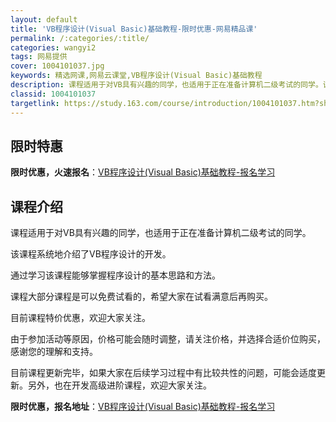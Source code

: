 ```yaml
---
layout: default
title: 'VB程序设计(Visual Basic)基础教程-限时优惠-网易精品课'
permalink: /:categories/:title/
categories: wangyi2
tags: 网易提供
cover: 1004101037.jpg
keywords: 精选网课,网易云课堂,VB程序设计(Visual Basic)基础教程
description: 课程适用于对VB具有兴趣的同学，也适用于正在准备计算机二级考试的同学。该课程系统地介绍了VB程序设计的开发。通过学习该课
classid: 1004101037
targetlink: https://study.163.com/course/introduction/1004101037.htm?share=1&shareId=1025206652&utm_campaign=share&utm_medium=iphoneShare&utm_source=&utm_u=1025206652
---
```


## 限时特惠

**限时优惠，火速报名**：[VB程序设计(Visual Basic)基础教程-报名学习](https://study.163.com/course/introduction/1004101037.htm?share=1&shareId=1025206652&utm_campaign=share&utm_medium=iphoneShare&utm_source=&utm_u=1025206652)

## 课程介绍

课程适用于对VB具有兴趣的同学，也适用于正在准备计算机二级考试的同学。

该课程系统地介绍了VB程序设计的开发。

通过学习该课程能够掌握程序设计的基本思路和方法。

课程大部分课程是可以免费试看的，希望大家在试看满意后再购买。

目前课程特价优惠，欢迎大家关注。

由于参加活动等原因，价格可能会随时调整，请关注价格，并选择合适价位购买，感谢您的理解和支持。

目前课程更新完毕，如果大家在后续学习过程中有比较共性的问题，可能会适度更新。另外，也在开发高级进阶课程，欢迎大家关注。

**限时优惠，报名地址**：[VB程序设计(Visual Basic)基础教程-报名学习](https://study.163.com/course/introduction/1004101037.htm?share=1&shareId=1025206652&utm_campaign=share&utm_medium=iphoneShare&utm_source=&utm_u=1025206652)

